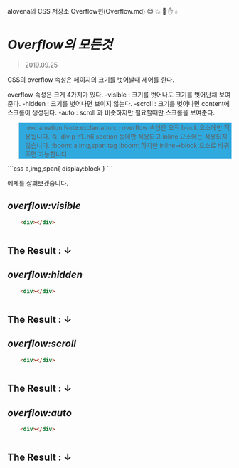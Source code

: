 alovena의 CSS 저장소 Overflow편(Overflow.md)
:blush: :collision: :musical_note: :hand: :droplet:
# *Overflow의 모든것*
> 2019.09.25 

CSS의 overflow 속성은 페이지의 크기를 벗어날때 제어를 한다.

overflow 속성은 크게 4가지가 있다.
-visible : 크기를 벗어나도 크기를 벗어난채 보여준다.
-hidden : 크기를 벗어나면 보이지 않는다.
-scroll : 크기를 벗어나면 content에 스크롤이 생성된다.
-auto : scroll 과 비슷하지만 필요할때만 스크롤을 보여준다.
<blockquote style="background:#30A9DE">
    :exclamation:Note:exclamation: : overflow 속성은 오직 block 요소에만 적용됩니다.
    즉, div p h1..h6 section 등에만 적용되고 
    inline 요소에는 적용되지 않습니다.
    :boom: a,img,span tag :boom:
    하지만 inline->block 요소로 바꿔주면 가능합니다
</blockquote>
```css
    a,img,span{
        display:block
    }
```

예제를 살펴보겠습니다.
## *overflow:visible*
```html
    <div></div>
```
```css
```
## The Result : ↓

## *overflow:hidden*
```html
    <div></div>
```
```css
```
## The Result : ↓

## *overflow:scroll*
```html
    <div></div>
```
```css
```
## The Result : ↓

## *overflow:auto*
```html
    <div></div>
```
```css
```
## The Result : ↓
